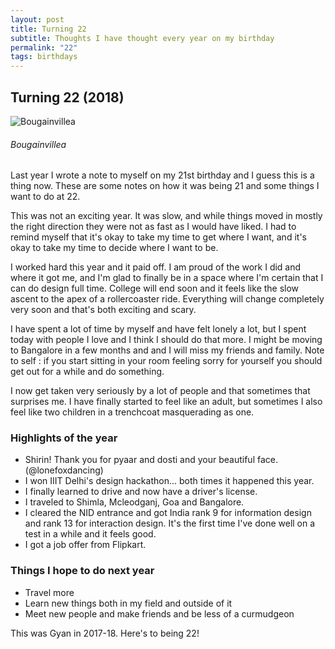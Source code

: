 ```yaml
---
layout: post
title: Turning 22
subtitle: Thoughts I have thought every year on my birthday
permalink: "22"
tags: birthdays
---
```


## Turning 22 (2018)

![Bougainvillea](https://gyanl.com/assets/bougainvillea.jpeg)
###### Bougainvillea

Last year I wrote a note to myself on my 21st birthday and I guess this is a thing now. These are some notes on how it was being 21 and some things I want to do at 22.

This was not an exciting year. It was slow, and while things moved in mostly the right direction they were not as fast as I would have liked. I had to remind myself that it's okay to take my time to get where I want, and it's okay to take my time to decide where I want to be.

I worked hard this year and it paid off. I am proud of the work I did and where it got me, and I'm glad to finally be in a space where I'm certain that I can do design full time. College will end soon and it feels like the slow ascent to the apex of a rollercoaster ride. Everything will change completely very soon and that's both exciting and scary.

I have spent a lot of time by myself and have felt lonely a lot, but I spent today with people I love and I think I should do that more. I might be moving to Bangalore in a few months and and I will miss my friends and family. Note to self : if you start sitting in your room feeling sorry for yourself you should get out for a while and do something.

I now get taken very seriously by a lot of people and that sometimes that surprises me. I have finally started to feel like an adult, but sometimes I also feel like two children in a trenchcoat masquerading as one.

### Highlights of the year

- Shirin! Thank you for pyaar and dosti and your beautiful face. (@lonefoxdancing)
- I won IIIT Delhi's design hackathon... both times it happened this year.
- I finally learned to drive and now have a driver's license.
- I traveled to Shimla, Mcleodganj, Goa and Bangalore.
- I cleared the NID entrance and got India rank 9 for information design and rank 13 for interaction design. It's the first time I've done well on a test in a while and it feels good.
- I got a job offer from Flipkart.

### Things I hope to do next year
- Travel more
- Learn new things both in my field and outside of it
- Meet new people and make friends and be less of a curmudgeon

This was Gyan in 2017-18. Here's to being 22!

